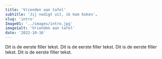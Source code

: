 ```yaml
---
title: 'Vrienden aan tafel'
subtitle: 'Jij nodigt uit, ik kom koken'.
slug: 'intro'
Image01: '../images/intro.jpg'
image1alt: 'Vrienden aan tafel'
date: '2022-10-16'
---
```

Dit is de eerste filler tekst. Dit is de eerste filler tekst. Dit is de eerste filler tekst. Dit is de eerste filler tekst. 